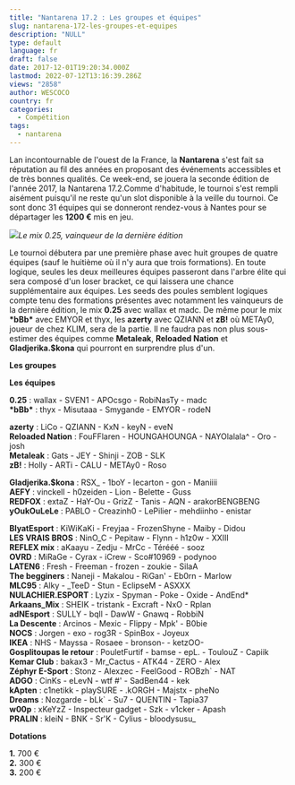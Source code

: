 ```yaml
---
title: "Nantarena 17.2 : Les groupes et équipes"
slug: nantarena-172-les-groupes-et-equipes
description: "NULL"
type: default
language: fr
draft: false
date: 2017-12-01T19:20:34.000Z
lastmod: 2022-07-12T13:16:39.286Z
views: "2858"
author: WESCOCO
country: fr
categories:
  - Compétition
tags:
  - nantarena
---
```

Lan incontournable de l'ouest de la France, la **Nantarena** s'est fait sa réputation au fil des années en proposant des événements accessibles et de très bonnes qualités. Ce week-end, se jouera la seconde édition de l'année 2017, la Nantarena 17.2.Comme d'habitude, le tournoi s'est rempli aisément puisqu'il ne reste qu'un slot disponible à la veille du tournoi. Ce sont donc 31 équipes qui se donneront rendez-vous à Nantes pour se départager les **1200 €** mis en jeu.

![](/images/articles/5a21a1f58b283/images/TO6ZXaBhIr2AHFMn2bLdKIcyNkRU2uEkGMGGa7ni.jpeg)_Le mix 0.25, vainqueur de la dernière édition_

Le tournoi débutera par une première phase avec huit groupes de quatre équipes (sauf le huitième où il n'y aura que trois formations). En toute logique, seules les deux meilleures équipes passeront dans l'arbre élite qui sera composé d'un loser bracket, ce qui laissera une chance supplémentaire aux équipes. Les seeds des poules semblent logiques compte tenu des formations présentes avec notamment les vainqueurs de la dernière édition, le mix **0.25** avec wallax et madc. De même pour le mix **\*bBb\*** avec EMYOR et thyx, les **azerty** avec QZIANN et **zB!** où METAy0, joueur de chez KLIM, sera de la partie. Il ne faudra pas non plus sous-estimer des équipes comme **Metaleak**, **Reloaded Nation** et **Gladjerika.$kona** qui pourront en surprendre plus d'un.

**Les groupes**

**Les équipes**

**0.25** : wallax - SVEN1 - APOcsgo - RobiNasTy - madc  
**\*bBb\*** : thyx - Misutaaa - Smygande - EMYOR - rodeN  
  
**azerty** : LiCo - QZIANN - KxN - keyN - eveN  
**Reloaded Nation** : FouFFlaren - HOUNGAHOUNGA - NAYOlalala^ - Oro - josh  
**Metaleak** : Gats - JEY - Shinji - ZOB - SLK  
**zB!** : Holly - ARTi - CALU - METAy0 - Roso  
  
**Gladjerika.$kona** : RSX\_ - 1boY - lecarton - gon - Maniiii  
**AEFY** : vinckell - h0zeiden - Lion - Belette - Guss  
**REDFOX** : extaZ - HaY-Ou - GrizZ - Tanis - AQN - arakorBENGBENG  
**yOukOuLeLe** : PABLO - Creazinh0 - LePilier - mehdiinho - enistar  
  
**BlyatEsport** : KiWiKaKi - Freyjaa - FrozenShyne - Maiby - Didou  
**LES VRAIS BROS** : NinO\_C - Pepitaw - Flynn - h1z0w - XXIII  
**REFLEX mix** : aKaayu - Zedju - MrCc - Térééé - sooz  
**OVRD** : MiRaGe - Cyrax - iCrew - Sco#10969 - podynoo  
**LATEN6** : Fresh - Freeman - frozen - zoukie - SilaA  
**The begginers** : Naneji - Makalou - RiGan' - Eb0rn - Marlow  
**MLC95** : Alky - \_TeeD - Stun - EclipseM - ASXXX  
**NULACHIER.ESPORT** : Lyzix - Spyman - Poke - Oxide - AndEnd\*  
**Arkaans\_Mix** : SHEIK - tristank - Excraft - NxO - Rplan  
**adNEsport** : SULLY - bqll - DawW - Gnawq - RobbiN  
**La Descente** : Arcinos - Mexic - Flippy - Mpk' - B0bie  
**NOCS** : Jorgen - exo - rog3R - SpinBox - Joyeux  
**IKEA** : NHS - Mayssa - Rosaee - bronson- - ketzOO-  
**Gosplitoupas le retour** : PouletFurtif - bamse - epL. - ToulouZ - Capiik  
**Kemar Club** : bakax3 - Mr\_Cactus - ATK44 - ZERO - Alex  
**Zéphyr E-Sport** : Stonz - Alexzec - FeelGood - ROBzh\` - NAT  
**ADGO** : CinKs - eLevN - wtf #' - SadBen44 - kek  
**kApten** : c1netikk - playSURE - .kORGH - Majstx - pheNo  
**Dreams** : Nozgarde - bLk\` - Su7 - QUENTIN - Tapia37  
**w00p** : xKeYzZ - Inspecteur gadget - Szk - v1cker - Apash  
**PRALIN** : kleiN - BNK - Sr'K - Cylius - bloodysusu\_

**Dotations**

**1.** 700 €  
**2.** 300 €  
**3.** 200 €
